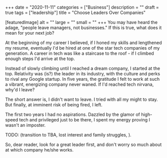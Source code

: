 +++
date = "2020-11-11"
categories = ["Business"]
description = ""
draft = true
tags = ["leadership"]
title = "Choose Leaders Over Companies"

[featuredImage]
  alt = ""
  large = ""
  small = ""
+++
You may have heard the adage, "people leave managers, not businesses." If this is true, what does it mean for your next job?

At the beginning of my career I believed, if I honed my skills and lengthened my resume, eventually I'd be hired at one of the star tech companies of my generation. A career in tech was like a staircase to the roof - if I climbed enough steps I'd arrive at the top.

Instead of slowly climbing until I reached a dream company, I started at the top. Relativity was (is?) the leader in its industry, with the culture and perks to rival any Google startup. In five years, the gratitude I felt to work at such a vibrant, energizing company never waned. If I'd reached tech nirvana, why'd I leave?

The short answer is, I didn't want to leave. I tried with all my might to stay. But finally, at imminent risk of being fired, I left.

The first two years I had no aspirations. Dazzled by the glamor of high-speed tech and privileged just to be there, I spent my energy proving I wasn't an imposter.

TODO: (transition to TBA, lost interest and family struggles, ).

So, dear reader, look for a great leader first, and don't worry so much about at which company he/she works.
